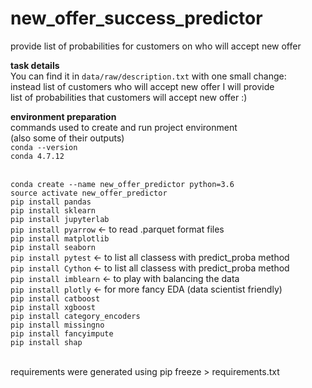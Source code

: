 # new_offer_success_predictor
provide list of probabilities for customers on who will accept new offer 

**task details**
<br> You can find it in `data/raw/description.txt` with one small change:
<br> instead list of customers who will accept new offer I will provide
<br> list of probabilities that customers will accept new offer :) 

**environment preparation**
<br> commands used to create and run project environment
<br> (also some of their outputs)
<br>`conda --version`
<br>`conda 4.7.12`


<br>`conda create --name new_offer_predictor python=3.6`
<br> `source activate new_offer_predictor`
<br> `pip install pandas `
<br> `pip install sklearn`
<br> `pip install jupyterlab`
<br> `pip install pyarrow` <- to read .parquet format files
<br> `pip install matplotlib`
<br> `pip install seaborn`
<br> `pip install pytest` <- to list all classess with predict_proba method
<br> `pip install Cython` <- to list all classess with predict_proba method
<br> `pip install imblearn` <- to play with balancing the data
<br> `pip install plotly` <- for more fancy EDA (data scientist friendly)
<br> `pip install catboost`
<br> `pip install xgboost`
<br> `pip install category_encoders`
<br> `pip install missingno`
<br> `pip install fancyimpute`
<br> `pip install shap`

<br> requirements were generated using pip freeze > requirements.txt


